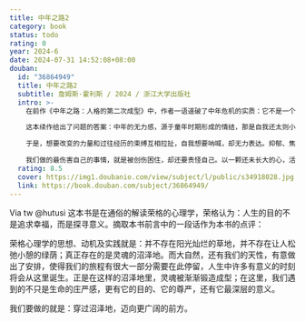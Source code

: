 ```yaml
---
title: 中年之路2
category: book
status: todo
rating: 0
year: 2024-6
date: 2024-07-31 14:52:08+08:00
douban:
  id: "36864949"
  title: 中年之路2
  subtitle: 詹姆斯·霍利斯 / 2024 / 浙江大学出版社
  intro: >-
    在前作《中年之路：人格的第二次成型》中，作者一语道破了中年危机的实质：它不是一个年龄事件，而是一种心理体验，源于我们一直以来为了迎合他人期望所扮演的“临时人格”，与我们内心的真实需求发生了猛烈的冲突。犹如一场心理上的地震，中年之路的出现为我们提供了审视自己、开始改变的机会。但是踏上中年之路、已然听见内心召唤的我们，为什么发现“做自己”依旧这么难?

    这本续作给出了问题的答案：中年的无力感，源于童年时期形成的情结，那是自我还太则小、不足以抵抗外部威胁时形成的心理防御方式。创伤出现得越早，防御手段就会越系统化，情结的力量就会越大。每当我们感受到类似的创伤体验，情结就会被激活，它像嵌在我们“大脑主机”中的自动化程序，把我们局限在孩童式的视野和反应中。原始创伤最糟糕的后果是它扭曲了人的自我感，并造成一种无意识的冲动，让我们在日后一次次地重演创伤关系。

    于是，想要改变的力量和过往经历的束缚互相拉扯，自我想要呐喊，却无力表达。抑郁、焦虑、内疚、强迫、孤独、愤怒……中年之路上遍布灵魂的沼泽地。穿越，指的不仅仅是在沼泽中坚持住，直至瘴气散尽；还意味着把每片沼泽都视作待解的命题：我的抑郁意味着什么？焦虑与我的哪些过往经历有关联?是什么在支配我、控制我?这种态度会让我们主动地面对痛苦，而不是一味地被动忍受，借由穿越沼泽，打破原始恐惧对我们持续了半生的钳制。

    我们做的最伤害自己的事情，就是被创伤困住，却还要责怪自己。以一颗还未长大的心，活在成年人的世界里，是极为不容易的。推翻童年的暴政，解开前半生的束缚，是在人生中途，我们必须完成的事情。
  rating: 8.5
  cover: https://img1.doubanio.com/view/subject/l/public/s34918028.jpg
  link: https://book.douban.com/subject/36864949/
---
```


Via tw @hutusi 这本书是在通俗的解读荣格的心理学，荣格认为：人生的目的不是追求幸福，而是探寻意义。摘取本书前言中的一段话作为本书的点评：

荣格心理学的思想、动机及实践就是：并不存在阳光灿烂的草地，并不存在让人松弛小憩的绿荫；真正存在的是灵魂的沼泽地。而大自然，还有我们的天性，有意做出了安排，使得我们的旅程有很大一部分需要在此停留，人生中许多有意义的时刻将会从这里诞生。正是在这样的沼泽地里，灵魂被渐渐锻造成型；在这里，我们遇到的不只是生命的庄严感，更有它的目的、它的尊严，还有它最深层的意义。

我们要做的就是：穿过沼泽地，迈向更广阔的前方。
